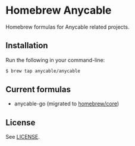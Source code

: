 # Homebrew Anycable

Homebrew formulas for Anycable related projects.

## Installation

Run the following in your command-line:

```sh
$ brew tap anycable/anycable
```

## Current formulas

* anycable-go (migrated to [homebrew/core](https://github.com/Homebrew/homebrew-core))

## License

See [LICENSE](LICENSE).
